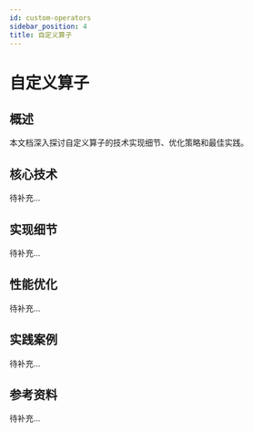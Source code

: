 ```yaml
---
id: custom-operators
sidebar_position: 4
title: 自定义算子
---
```


# 自定义算子

## 概述

本文档深入探讨自定义算子的技术实现细节、优化策略和最佳实践。

## 核心技术

待补充...

## 实现细节

待补充...

## 性能优化

待补充...

## 实践案例

待补充...

## 参考资料

待补充...
